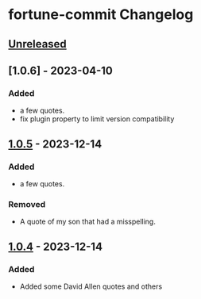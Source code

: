 <!-- Keep a Changelog guide -> https://keepachangelog.com -->

# fortune-commit Changelog

## [Unreleased]
## [1.0.6] - 2023-04-10

### Added

- a few quotes.
- fix plugin property to limit version compatibility
 
## [1.0.5] - 2023-12-14

### Added

- a few quotes.

### Removed

- A quote of my son that had a misspelling.

## [1.0.4] - 2023-12-14

### Added

- Added some David Allen quotes and others

[Unreleased]: https://github.com/GuyKroizman/fortune-commit/compare/v1.0.5...HEAD
[1.0.5]: https://github.com/GuyKroizman/fortune-commit/commits/v1.0.5
[1.0.4]: https://github.com/GuyKroizman/fortune-commit/commits/v1.0.4
